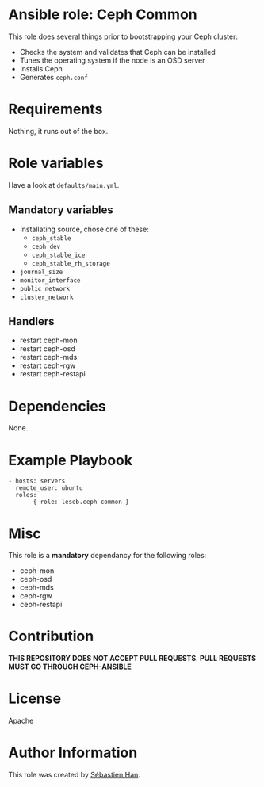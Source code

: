 # Ansible role: Ceph Common

This role does several things prior to bootstrapping your Ceph cluster:

* Checks the system and validates that Ceph can be installed
* Tunes the operating system if the node is an OSD server
* Installs Ceph
* Generates `ceph.conf`

# Requirements

Nothing, it runs out of the box.

# Role variables

Have a look at `defaults/main.yml`.

## Mandatory variables

* Installating source, chose one of these:
  * `ceph_stable`
  * `ceph_dev`
  * `ceph_stable_ice`
  * `ceph_stable_rh_storage`
* `journal_size`
* `monitor_interface`
* `public_network`
* `cluster_network`

## Handlers

* restart ceph-mon
* restart ceph-osd
* restart ceph-mds
* restart ceph-rgw
* restart ceph-restapi

# Dependencies

None.

# Example Playbook

```
- hosts: servers
  remote_user: ubuntu
  roles:
     - { role: leseb.ceph-common }
```

# Misc

This role is a **mandatory** dependancy for the following roles:

* ceph-mon
* ceph-osd
* ceph-mds
* ceph-rgw
* ceph-restapi

# Contribution

**THIS REPOSITORY DOES NOT ACCEPT PULL REQUESTS**.
**PULL REQUESTS MUST GO THROUGH [CEPH-ANSIBLE](https://github.com/ceph/ceph-ansible)**

# License

Apache

# Author Information

This role was created by [Sébastien Han](http://sebastien-han.fr/).
